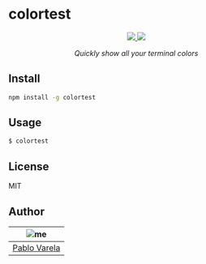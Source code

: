 # colortest

<p align="center">
  <a href="https://github.com/pablopunk/miny"><img src="https://img.shields.io/badge/made_with-miny-1eced8.svg" /> </a>
  <a href="https://www.npmjs.com/package/colortest"><img src="https://img.shields.io/npm/dt/colortest.svg" /></a>
</p>

<p align="center">
  <i>Quickly show all your terminal colors</i>
</p>


## Install

```sh
npm install -g colortest
```


## Usage

```sh
$ colortest
```


## License

MIT


## Author

| ![me](https://gravatar.com/avatar/fa50aeff0ddd6e63273a068b04353d9d?size=100)           |
| --------------------------------- |
| [Pablo Varela](https://pablo.life)   |

